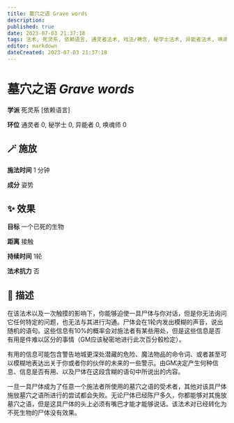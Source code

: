 ```yaml
---
title: 墓穴之语 Grave words
description: 
published: true
date: 2023-07-03 21:37:18
tags: 法术, 死灵系, 依赖语言, 通灵者法术, 戏法/祷念, 秘学士法术, 异能者法术, 唤魂师法术
editor: markdown
dateCreated: 2023-07-03 21:37:18
---
```


# **墓穴之语** *Grave words*

**学派** 死灵系 \[依赖语言\] 

**环位** 通灵者 0, 秘学士 0, 异能者 0, 唤魂师 0

## 🪄 施放

**施法时间** 1 分钟

**成分** 姿势

## ✨ 效果 

**目标** 一个已死的生物 

**距离** 接触  

**持续时间** 1轮 

**法术抗力** 否

## 📖 描述

在该法术以及一次触摸的影响下，你能够迫使一具尸体与你对话，但是你无法询问它任何特定的问题，也无法与其进行沟通。尸体会在1轮内发出模糊的声音，说出随机的语句。这些信息有10%的概率会对施法者有某些用处，但是这些信息是否有用是件难以区分的事情（GM应该秘密地进行此次百分骰检定）。

有用的信息可能包含警告地城更深处潜藏的危险、魔法物品的命令词、或者甚至可以模糊地表达出关于你或者你的伙伴的未来的一些警示。由GM决定产生何种信息、信息是否有用、以及尸体在这段含糊的语句中所说出的内容。

一旦一具尸体成为了任意一个施法者所使用的墓穴之语的受术者，其他对该具尸体施放墓穴之语所进行的尝试都会失败。无论尸体已经陈尸多久，你都能够对其施放墓穴之语，但是这具尸体的头上必须有嘴巴才能才能够说话。该法术对已经转化为不死生物的尸体没有效果。
    